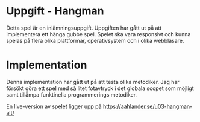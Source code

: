 # Uppgift - Hangman

Detta spel är en inlämningsuppgift. Uppgiften har gått ut på att implementera ett hänga gubbe spel.
Spelet ska vara responsivt och kunna spelas på flera olika plattformar, operativsystem och i olika webbläsare.

# Implementation

Denna implementation har gått ut på att testa olika metodiker. Jag har försökt göra ett spel
med så litet fotavtryck i det globala scopet som möjligt samt tillämpa funktinella
programmerings metodiker.

En live-version av spelet ligger upp på https://aahlander.se/u03-hangman-alt/